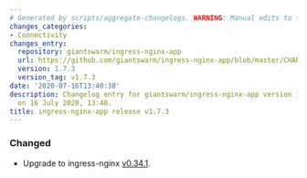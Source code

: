 ```yaml
---
# Generated by scripts/aggregate-changelogs. WARNING: Manual edits to this files will be overwritten.
changes_categories:
- Connectivity
changes_entry:
  repository: giantswarm/ingress-nginx-app
  url: https://github.com/giantswarm/ingress-nginx-app/blob/master/CHANGELOG.md#173---2020-07-16
  version: 1.7.3
  version_tag: v1.7.3
date: '2020-07-16T13:40:38'
description: Changelog entry for giantswarm/ingress-nginx-app version 1.7.3, published
  on 16 July 2020, 13:40.
title: ingress-nginx-app release v1.7.3
---
```


### Changed
- Upgrade to ingress-nginx [v0.34.1](https://github.com/kubernetes/ingress-nginx/blob/main/Changelog.md#0341).
